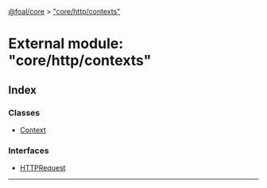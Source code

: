 [@foal/core](../README.md) > ["core/http/contexts"](../modules/_core_http_contexts_.md)

# External module: "core/http/contexts"

## Index

### Classes

* [Context](../classes/_core_http_contexts_.context.md)

### Interfaces

* [HTTPRequest](../interfaces/_core_http_contexts_.httprequest.md)

---

